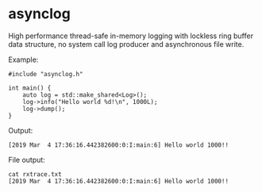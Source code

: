 # asynclog
High performance thread-safe in-memory logging with lockless ring buffer data structure, no system call log producer and asynchronous file write.

Example:
```
#include "asynclog.h"

int main() {
    auto log = std::make_shared<Log>();
    log->info("Hello world %d!\n", 1000L);
    log->dump();
}
```

Output:
```
[2019 Mar  4 17:36:16.442382600:0:I:main:6] Hello world 1000!!
```

File output:
```
cat rxtrace.txt
[2019 Mar  4 17:36:16.442382600:0:I:main:6] Hello world 1000!!
```
